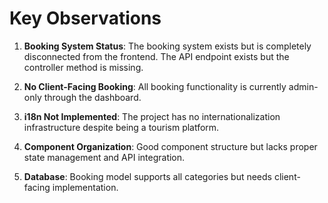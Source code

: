 # Key Observations

1. **Booking System Status**: The booking system exists but is completely disconnected from the frontend. The API endpoint exists but the controller method is missing.

2. **No Client-Facing Booking**: All booking functionality is currently admin-only through the dashboard.

3. **i18n Not Implemented**: The project has no internationalization infrastructure despite being a tourism platform.

4. **Component Organization**: Good component structure but lacks proper state management and API integration.

5. **Database**: Booking model supports all categories but needs client-facing implementation.